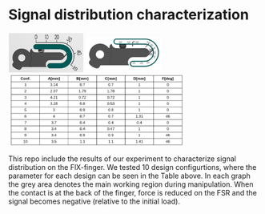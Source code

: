 # Signal distribution characterization
<img src="position.png" width=30% height=30% align="center">
<img src="params.png" width=30% height=30% align="center">
<img src="Configuration.png" width=70% height=70% align="center">

This repo include the results of our experiment to characterize signal distribution on the FlX-finger.
We tested 10 design configurtions, where the parameter for each design can be seen in the Table above.
In each graph the grey area denotes the main working region during manipulation. When the contact is at the back of the finger, force is reduced on the FSR and the signal becomes negative (relative to the initial load).








